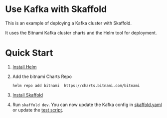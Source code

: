 # Use Kafka with Skaffold

This is an example of deploying a Kafka cluster with Skaffold.

It uses the Bitnami Kafka cluster charts and the Helm tool for deployment.

# Quick Start

1. [Install Helm](https://helm.sh/docs/intro/install/)

1. Add the bitnami Charts Repo

    ```shell
    helm repo add bitnami  https://charts.bitnami.com/bitnami
    ```

1. [Install Skaffold](https://skaffold.dev/docs/install/)

1. Run `skaffold dev`. You can now update the Kafka config in [skaffold.yaml](./skaffold.yaml)
   or update the [test script](./test.sh).